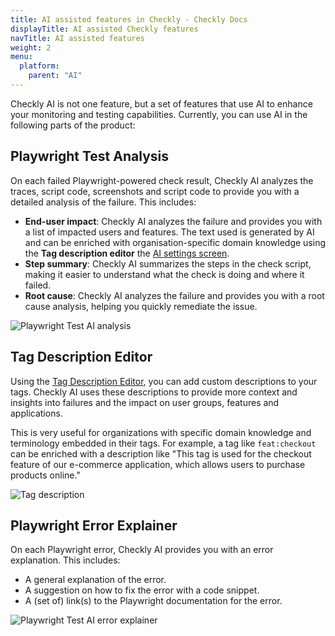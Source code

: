 ```yaml
---
title: AI assisted features in Checkly - Checkly Docs
displayTitle: AI assisted Checkly features
navTitle: AI assisted features
weight: 2
menu:
  platform:
    parent: "AI"
---
```


Checkly AI is not one feature, but a set of features that use AI to enhance your monitoring and testing capabilities. Currently,
you can use AI in the following parts of the product:

## Playwright Test Analysis

On each failed Playwright-powered check result, Checkly AI analyzes the traces, script code, screenshots and script code to provide you with a detailed analysis of the failure. 
This includes:

- **End-user impact**: Checkly AI analyzes the failure and provides you with a list of impacted users and features. The text used is generated by AI and can be enriched with organisation-specific domain knowledge using the **Tag description editor** the [AI settings screen](https://app.checklyhq.com/settings/account/ai).
- **Step summary**: Checkly AI summarizes the steps in the check script, making it easier to understand what the check is doing and where it failed.
- **Root cause**: Checkly AI analyzes the failure and provides you with a root cause analysis, helping you quickly remediate the issue.

![Playwright Test AI analysis](/docs/images/ai/pwt-test-analysis-example.png)


## Tag Description Editor

Using the [Tag Description Editor](https://app.checklyhq.com/settings/account/ai), you can add custom descriptions to your tags. Checkly AI uses these descriptions to 
provide more context and insights into failures and the impact on user groups, features and applications. 

This is very useful for organizations with specific domain knowledge and terminology embedded in their tags. For example,
a tag like `feat:checkout` can be enriched with a description like "This tag is used for the checkout feature of our e-commerce application, which allows users to purchase products online."

![Tag description](/docs/images/ai/tag-description-example.png)

## Playwright Error Explainer

On each Playwright error, Checkly AI provides you with an error explanation. This includes:

- A general explanation of the error.
- A suggestion on how to fix the error with a code snippet.
- A (set of) link(s) to the Playwright documentation for the error.

![Playwright Test AI error explainer](/docs/images/ai/pwt-error-explainer-example.png)
